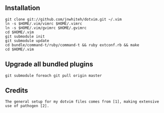 ## Installation

	git clone git://github.com/jnwhiteh/dotvim.git ~/.vim
	ln -s $HOME/.vim/vimrc $HOME/.vimrc
	ln -s $HOME/.vim/gvimrc $HOME/.gvimrc
	cd $HOME/.vim
	git submodule init
	git submodule update
	cd bundle/command-t/ruby/command-t && ruby extconf.rb && make
	cd $HOME/.vim

## Upgrade all bundled plugins

	git submodule foreach git pull origin master


## Credits

	The general setup for my dotvim files comes from [1], making extensive
	use of pathogen [2].

[1]: http://vimcasts.org/episodes/synchronizing-plugins-with-git-submodules-and-pathogen/
[2]: http://www.vim.org/scripts/script.php?script_id=2332
